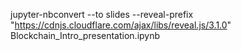 
jupyter-nbconvert --to slides --reveal-prefix "https://cdnjs.cloudflare.com/ajax/libs/reveal.js/3.1.0" Blockchain_Intro_presentation.ipynb 

